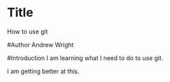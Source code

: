 # Title
How to use git

#Author
Andrew Wright

#Introduction
I am learning what I need to do to use git.

I am getting better at this.
